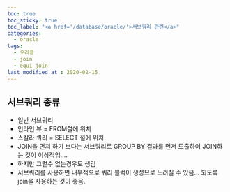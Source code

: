 ```yaml
---
toc: true
toc_sticky: true
toc_label: "<a href='/database/oracle/'>서브쿼리 관련</a>"
categories:
  - oracle
tags:
  - 오라클
  - join
  - equi join
last_modified_at : 2020-02-15
---
```

## 서브쿼리 종류
- 일반 서브쿼리
- 인라인 뷰 = FROM절에 위치
- 스칼라 쿼리 = SELECT 절에 위치
- JOIN을 먼저 하기 보다는 서브쿼리로 GROUP BY 결과를 먼저 도출하여 JOIN하는 것이 이상적임....
- 하지만 그럴수 없는경우도 생김
- 서브쿼리를 사용하면 내부적으로 쿼리 블럭이 생성므로 느려질 수 있음... 되도록 join을 사용하는 것이 좋음.